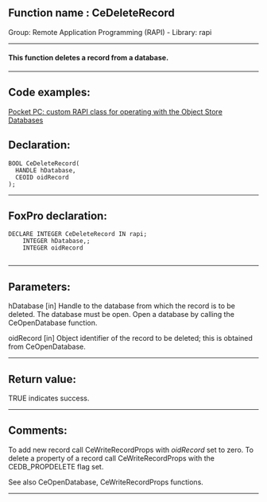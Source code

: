 
## Function name : CeDeleteRecord
Group: Remote Application Programming (RAPI) - Library: rapi    
***  


#### This function deletes a record from a database.
***  


## Code examples:
[Pocket PC: custom RAPI class for operating with the Object Store Databases](../../samples/sample_445.md)  

## Declaration:
```foxpro  
BOOL CeDeleteRecord(
  HANDLE hDatabase,
  CEOID oidRecord
);  
```  
***  


## FoxPro declaration:
```foxpro  
DECLARE INTEGER CeDeleteRecord IN rapi;
	INTEGER hDatabase,;
	INTEGER oidRecord
  
```  
***  


## Parameters:
hDatabase 
[in] Handle to the database from which the record is to be deleted. The database must be open. Open a database by calling the CeOpenDatabase function. 

oidRecord 
[in] Object identifier of the record to be deleted; this is obtained from CeOpenDatabase.  
***  


## Return value:
TRUE indicates success.  
***  


## Comments:
To add new record call CeWriteRecordProps with <Em>oidRecord</Em> set to zero. To delete a property of a record call CeWriteRecordProps with the CEDB_PROPDELETE flag set.  
  
See also CeOpenDatabase, CeWriteRecordProps functions.  
  
***  

